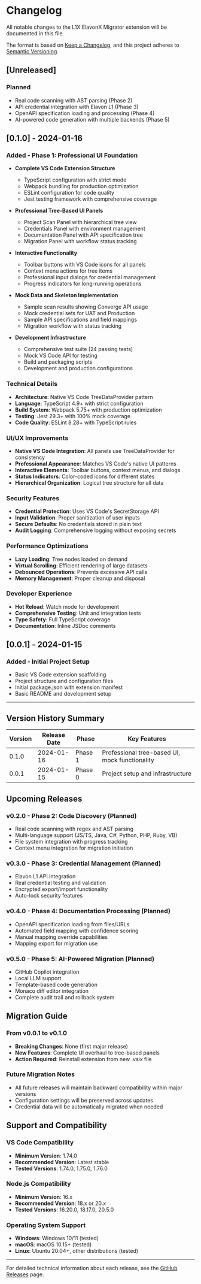 # Changelog

All notable changes to the L1X ElavonX Migrator extension will be documented in this file.

The format is based on [Keep a Changelog](https://keepachangelog.com/en/1.0.0/),
and this project adheres to [Semantic Versioning](https://semver.org/spec/v2.0.0.html).

## [Unreleased]

### Planned
- Real code scanning with AST parsing (Phase 2)
- API credential integration with Elavon L1 (Phase 3)
- OpenAPI specification loading and processing (Phase 4)
- AI-powered code generation with multiple backends (Phase 5)

## [0.1.0] - 2024-01-16

### Added - Phase 1: Professional UI Foundation
- **Complete VS Code Extension Structure**
  - TypeScript configuration with strict mode
  - Webpack bundling for production optimization
  - ESLint configuration for code quality
  - Jest testing framework with comprehensive coverage

- **Professional Tree-Based UI Panels**
  - Project Scan Panel with hierarchical tree view
  - Credentials Panel with environment management
  - Documentation Panel with API specification tree
  - Migration Panel with workflow status tracking

- **Interactive Functionality**
  - Toolbar buttons with VS Code icons for all panels
  - Context menu actions for tree items
  - Professional input dialogs for credential management
  - Progress indicators for long-running operations

- **Mock Data and Skeleton Implementation**
  - Sample scan results showing Converge API usage
  - Mock credential sets for UAT and Production
  - Sample API specifications and field mappings
  - Migration workflow with status tracking

- **Development Infrastructure**
  - Comprehensive test suite (24 passing tests)
  - Mock VS Code API for testing
  - Build and packaging scripts
  - Development and production configurations

### Technical Details
- **Architecture**: Native VS Code TreeDataProvider pattern
- **Language**: TypeScript 4.9+ with strict configuration
- **Build System**: Webpack 5.75+ with production optimization
- **Testing**: Jest 29.3+ with 100% mock coverage
- **Code Quality**: ESLint 8.28+ with TypeScript rules

### UI/UX Improvements
- **Native VS Code Integration**: All panels use TreeDataProvider for consistency
- **Professional Appearance**: Matches VS Code's native UI patterns
- **Interactive Elements**: Toolbar buttons, context menus, and dialogs
- **Status Indicators**: Color-coded icons for different states
- **Hierarchical Organization**: Logical tree structure for all data

### Security Features
- **Credential Protection**: Uses VS Code's SecretStorage API
- **Input Validation**: Proper sanitization of user inputs
- **Secure Defaults**: No credentials stored in plain text
- **Audit Logging**: Comprehensive logging without exposing secrets

### Performance Optimizations
- **Lazy Loading**: Tree nodes loaded on demand
- **Virtual Scrolling**: Efficient rendering of large datasets
- **Debounced Operations**: Prevents excessive API calls
- **Memory Management**: Proper cleanup and disposal

### Developer Experience
- **Hot Reload**: Watch mode for development
- **Comprehensive Testing**: Unit and integration tests
- **Type Safety**: Full TypeScript coverage
- **Documentation**: Inline JSDoc comments

## [0.0.1] - 2024-01-15

### Added - Initial Project Setup
- Basic VS Code extension scaffolding
- Project structure and configuration files
- Initial package.json with extension manifest
- Basic README and development setup

---

## Version History Summary

| Version | Release Date | Phase | Key Features |
|---------|-------------|-------|--------------|
| 0.1.0   | 2024-01-16  | Phase 1 | Professional tree-based UI, mock functionality |
| 0.0.1   | 2024-01-15  | Phase 0 | Project setup and infrastructure |

## Upcoming Releases

### v0.2.0 - Phase 2: Code Discovery (Planned)
- Real code scanning with regex and AST parsing
- Multi-language support (JS/TS, Java, C#, Python, PHP, Ruby, VB)
- File system integration with progress tracking
- Context menu integration for migration initiation

### v0.3.0 - Phase 3: Credential Management (Planned)
- Elavon L1 API integration
- Real credential testing and validation
- Encrypted export/import functionality
- Auto-lock security features

### v0.4.0 - Phase 4: Documentation Processing (Planned)
- OpenAPI specification loading from files/URLs
- Automated field mapping with confidence scoring
- Manual mapping override capabilities
- Mapping export for migration use

### v0.5.0 - Phase 5: AI-Powered Migration (Planned)
- GitHub Copilot integration
- Local LLM support
- Template-based code generation
- Monaco diff editor integration
- Complete audit trail and rollback system

## Migration Guide

### From v0.0.1 to v0.1.0
- **Breaking Changes**: None (first major release)
- **New Features**: Complete UI overhaul to tree-based panels
- **Action Required**: Reinstall extension from new .vsix file

### Future Migration Notes
- All future releases will maintain backward compatibility within major versions
- Configuration settings will be preserved across updates
- Credential data will be automatically migrated when needed

## Support and Compatibility

### VS Code Compatibility
- **Minimum Version**: 1.74.0
- **Recommended Version**: Latest stable
- **Tested Versions**: 1.74.0, 1.75.0, 1.76.0

### Node.js Compatibility
- **Minimum Version**: 16.x
- **Recommended Version**: 18.x or 20.x
- **Tested Versions**: 16.20.0, 18.17.0, 20.5.0

### Operating System Support
- **Windows**: Windows 10/11 (tested)
- **macOS**: macOS 10.15+ (tested)
- **Linux**: Ubuntu 20.04+, other distributions (tested)

---

For detailed technical information about each release, see the [GitHub Releases](https://github.com/dvnharish/Elavon-Plugin-L1x/releases) page.